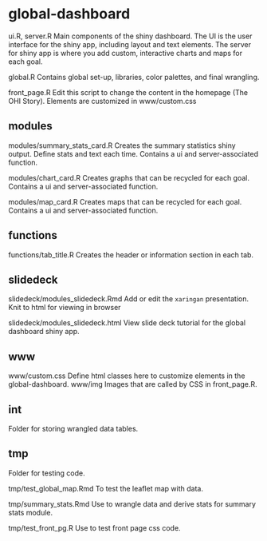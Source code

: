 # global-dashboard

ui.R, server.R
Main components of the shiny dashboard. The UI is the user interface for the shiny app, including layout and text elements. The server for shiny app is where you add custom, interactive charts and maps for each goal.

global.R
Contains global set-up, libraries, color palettes, and final wrangling.

front_page.R
Edit this script to change the content in the homepage (The OHI Story). Elements are customized in www/custom.css


## modules
modules/summary_stats_card.R
Creates the summary statistics shiny output. Define stats and text each time. Contains a ui and server-associated function.

modules/chart_card.R
Creates graphs that can be recycled for each goal. Contains a ui and server-associated function.

modules/map_card.R
Creates maps that can be recycled for each goal. Contains a ui and server-associated function.


## functions
functions/tab_title.R
Creates the header or information section in each tab.


## slidedeck
slidedeck/modules_slidedeck.Rmd
Add or edit the `xaringan` presentation. Knit to html for viewing in browser

slidedeck/modules_slidedeck.html
View slide deck tutorial for the global dashboard shiny app.

 
## www
www/custom.css
Define html classes here to customize elements in the global-dashboard. www/img
Images that are called by CSS in front_page.R.


## int
Folder for storing wrangled data tables.


## tmp
Folder for testing code.

tmp/test_global_map.Rmd
To test the leaflet map with data. 

tmp/summary_stats.Rmd
Use to wrangle data and derive stats for summary stats module.

tmp/test_front_pg.R
Use to test front page css code.
